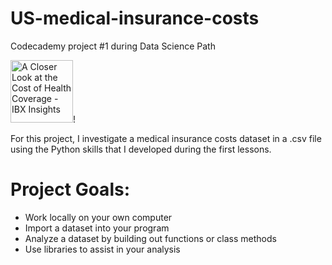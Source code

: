 # US-medical-insurance-costs
Codecademy project #1 during Data Science Path 

<img width = 100 src="https://insights.ibx.com/wp-content/uploads/2016/10/cost-of-health-coverage.jpg" alt="A Closer Look at the Cost of Health Coverage - IBX Insights"/>!


For this project, I investigate a medical insurance costs dataset in a .csv file using the Python skills that I developed during the first lessons.

# Project Goals:
- Work locally on your own computer
- Import a dataset into your program
- Analyze a dataset by building out functions or class methods
- Use libraries to assist in your analysis

